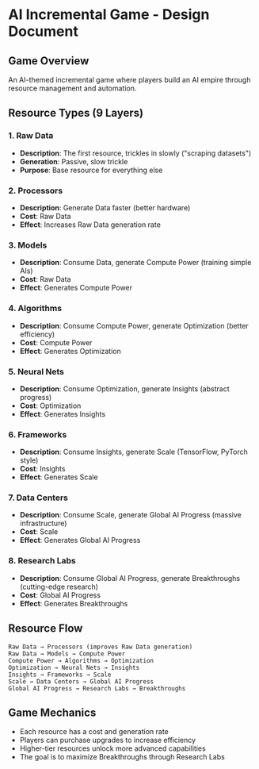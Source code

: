# AI Incremental Game - Design Document

## Game Overview

An AI-themed incremental game where players build an AI empire through resource management and automation.

## Resource Types (9 Layers)

### 1. Raw Data

- **Description**: The first resource, trickles in slowly ("scraping datasets")
- **Generation**: Passive, slow trickle
- **Purpose**: Base resource for everything else

### 2. Processors

- **Description**: Generate Data faster (better hardware)
- **Cost**: Raw Data
- **Effect**: Increases Raw Data generation rate

### 3. Models

- **Description**: Consume Data, generate Compute Power (training simple AIs)
- **Cost**: Raw Data
- **Effect**: Generates Compute Power

### 4. Algorithms

- **Description**: Consume Compute Power, generate Optimization (better efficiency)
- **Cost**: Compute Power
- **Effect**: Generates Optimization

### 5. Neural Nets

- **Description**: Consume Optimization, generate Insights (abstract progress)
- **Cost**: Optimization
- **Effect**: Generates Insights

### 6. Frameworks

- **Description**: Consume Insights, generate Scale (TensorFlow, PyTorch style)
- **Cost**: Insights
- **Effect**: Generates Scale

### 7. Data Centers

- **Description**: Consume Scale, generate Global AI Progress (massive infrastructure)
- **Cost**: Scale
- **Effect**: Generates Global AI Progress

### 8. Research Labs

- **Description**: Consume Global AI Progress, generate Breakthroughs (cutting-edge research)
- **Cost**: Global AI Progress
- **Effect**: Generates Breakthroughs

## Resource Flow

```
Raw Data → Processors (improves Raw Data generation)
Raw Data → Models → Compute Power
Compute Power → Algorithms → Optimization
Optimization → Neural Nets → Insights
Insights → Frameworks → Scale
Scale → Data Centers → Global AI Progress
Global AI Progress → Research Labs → Breakthroughs
```

## Game Mechanics

- Each resource has a cost and generation rate
- Players can purchase upgrades to increase efficiency
- Higher-tier resources unlock more advanced capabilities
- The goal is to maximize Breakthroughs through Research Labs
